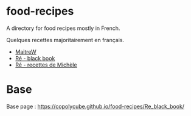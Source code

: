 # food-recipes
A directory for food recipes mostly in French.

Quelques recettes majoritairement en français.


* [MaitreW](MaitreW/)
* [Ré - black book](Re_black_book/)
* [Ré - recettes de Michèle](Re_Michele/)

# Base 

Base page : https://copolycube.github.io/food-recipes/Re_black_book/
